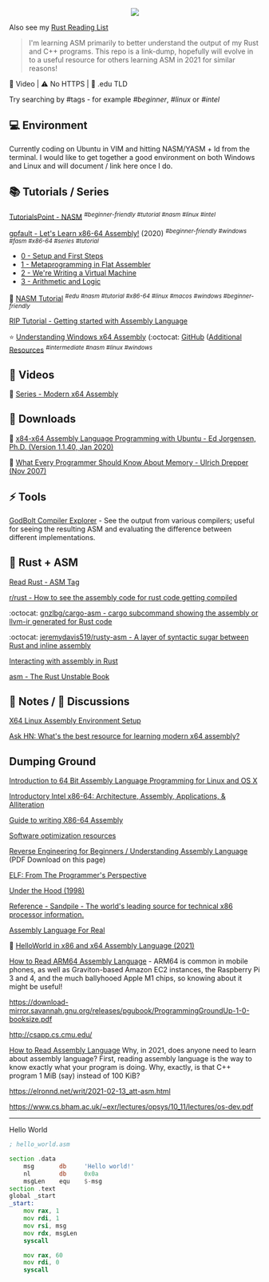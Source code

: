 <p align="center">
  <img src="https://user-images.githubusercontent.com/292208/118355849-41cc4900-b56a-11eb-9ecd-580f939fd9f1.png">
</p>

Also see my [Rust Reading List](https://github.com/rsouth/rust-reading-list/blob/main/README.md)

> I'm learning ASM primarily to better understand the output of my Rust and C++ programs. This repo is a link-dump, hopefully will evolve in to a useful resource for others learning ASM in 2021 for similar reasons!

🎥 Video | ⚠️ No HTTPS | 🏫 .edu TLD

Try searching by #tags - for example _#beginner_, _#linux_ or _#intel_


## 💻 Environment

Currently coding on Ubuntu in VIM and hitting NASM/YASM + ld from the terminal. I would like to get together a good environment on both Windows and Linux and will document / link here once I do.


## 📚 Tutorials / Series

[TutorialsPoint - NASM](https://www.tutorialspoint.com/assembly_programming/assembly_basic_syntax.htm)
<sup>_#beginner-friendly_ _#tutorial_ _#nasm_ _#linux_ _#intel_</sup>

[gpfault - Let's Learn x86-64 Assembly!](https://gpfault.net/posts/asm-tut-0.txt.html) (2020)
<sup>_#beginner-friendly_ _#windows_ _#fasm_ _#x86-64_ _#series_ _#tutorial_</sup>
 - [0 - Setup and First Steps](https://gpfault.net/posts/asm-tut-0.txt.html)
 - [1 - Metaprogramming in Flat Assembler](https://gpfault.net/posts/asm-tut-1.txt.html)
 - [2 - We're Writing a Virtual Machine](https://gpfault.net/posts/asm-tut-2.txt.html)
 - [3 - Arithmetic and Logic](https://gpfault.net/posts/asm-tut-3.txt.html)

🏫 [NASM Tutorial](https://cs.lmu.edu/~ray/notes/nasmtutorial/)
<sup>_#edu_ _#nasm_ _#tutorial_ _#x86-64_ _#linux_ _#macos_ _#windows_ _#beginner-friendly_</sup>

[RIP Tutorial - Getting started with Assembly Language](https://riptutorial.com/assembly)

⭐ [Understanding Windows x64 Assembly](https://sonictk.github.io/asm_tutorial/) (:octocat: [GitHub](https://github.com/sonictk/asm_tutorial) ([Additional Resources](https://sonictk.github.io/asm_tutorial/#additionalresources)
<sup>_#intermediate_ _#nasm_ _#linux_ _#windows_</sup>


## 🎥 Videos

🎥 [Series - Modern x64 Assembly](https://youtu.be/rxsBghsrvpI)


## 🚀 Downloads

📄 [x84-x64 Assembly Language Programming with Ubuntu - Ed Jorgensen, Ph.D. (Version 1.1.40, Jan 2020)](https://github.com/rsouth/asm-reading-list/blob/main/assembly64.pdf)

📄 [What Every Programmer Should Know About Memory - Ulrich Drepper (Nov 2007)](https://github.com/rsouth/asm-reading-list/blob/main/cpumemory.pdf)


## ⚡ Tools

[GodBolt Compiler Explorer](https://godbolt.org/) - See the output from various compilers; useful for seeing the resulting ASM and evaluating the difference between different implementations.


## 🦀 Rust + ASM

[Read Rust - ASM Tag](https://readrust.net/tags/asm)

[r/rust - How to see the assembly code for rust code getting compiled](https://www.reddit.com/r/rust/comments/9i5df2/how_to_see_the_assembly_code_for_rust_code/)

:octocat: [gnzlbg/cargo-asm - cargo subcommand showing the assembly or llvm-ir generated for Rust code](https://github.com/gnzlbg/cargo-asm)

:octocat: [jeremydavis519/rusty-asm - A layer of syntactic sugar between Rust and inline assembly](https://github.com/jeremydavis519/rusty-asm)

[Interacting with assembly in Rust](https://blog.logrocket.com/interacting-with-assembly-in-rust/)

[asm - The Rust Unstable Book](https://doc.rust-lang.org/unstable-book/library-features/asm.html)


## 📝 Notes / 💬 Discussions

[X64 Linux Assembly Environment Setup](https://epi052.gitlab.io/notes-to-self/blog/2018-07-22-x64-linux-assembly-environment-setup/)

[Ask HN: What's the best resource for learning modern x64 assembly?](https://news.ycombinator.com/item?id=22279051)


## Dumping Ground

[Introduction to 64 Bit Assembly Language Programming for Linux and OS X](http://rayseyfarth.com/asm/)

[Introductory Intel x86-64: Architecture, Assembly, Applications, & Alliteration](https://opensecuritytraining.info/IntroX86-64.html)

[Guide to writing X86-64 Assembly](https://tonycodes.com/assembly)

[Software optimization resources](https://agner.org/optimize/)

[Reverse Engineering for Beginners / Understanding Assembly Language](https://beginners.re/) (PDF Download on this page)

[ELF: From The Programmer's Perspective](http://beefchunk.com/documentation/sys-programming/binary_formats/elf/elf_from_the_programmers_perspective/elf.html)

[Under the Hood (1998)](http://bytepointer.com/resources/pietrek_asm_pt1.htm)

[Reference - Sandpile - The world's leading source for technical x86 processor information.](https://sandpile.org/)

[Assembly Language For Real](https://hackaday.com/2020/08/25/assembly-language-for-real/)

🎥 [HelloWorld in x86 and x64 Assembly Language (2021)](https://youtu.be/-uLA5mVAU00)

[How to Read ARM64 Assembly Language](https://wolchok.org/posts/how-to-read-arm64-assembly-language/) - ARM64 is common in mobile phones, as well as Graviton-based Amazon EC2 instances, the Raspberry Pi 3 and 4, and the much ballyhooed Apple M1 chips, so knowing about it might be useful!

https://download-mirror.savannah.gnu.org/releases/pgubook/ProgrammingGroundUp-1-0-booksize.pdf

http://csapp.cs.cmu.edu/

[How to Read Assembly Language](https://wolchok.org/posts/how-to-read-assembly-language/)
Why, in 2021, does anyone need to learn about assembly language? First, reading assembly language is the way to know exactly what your program is doing. Why, exactly, is that C++ program 1 MiB (say) instead of 100 KiB?

https://elronnd.net/writ/2021-02-13_att-asm.html

https://www.cs.bham.ac.uk/~exr/lectures/opsys/10_11/lectures/os-dev.pdf


---

Hello World
```asm
; hello_world.asm

section .data
    msg       db     'Hello world!'
    nl        db     0x0a
    msgLen    equ    $-msg
section .text
global _start
_start:
    mov rax, 1
    mov rdi, 1
    mov rsi, msg
    mov rdx, msgLen
    syscall

    mov rax, 60
    mov rdi, 0
    syscall

```
